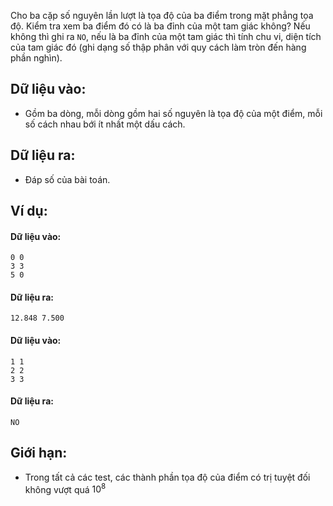 Cho ba cặp số nguyên lần lượt là tọa độ của ba điểm trong mặt phẳng tọa độ. Kiểm tra xem ba điểm đó có là ba đỉnh của một tam giác không? Nếu không thì ghi ra `NO`, nếu là ba đỉnh của một tam giác thì tính chu vi, diện tích của tam giác đó (ghi dạng số thập phân với quy cách làm tròn đến hàng phần nghìn).

## Dữ liệu vào:
- Gồm ba dòng, mỗi dòng gồm hai số nguyên là tọa độ của một điểm, mỗi số cách nhau bới ít nhất một dấu cách.

## Dữ liệu ra:
- Đáp số của bài toán.

## Ví dụ:
#### Dữ liệu vào:
```
0 0
3 3
5 0
```
#### Dữ liệu ra:
```
12.848 7.500
```

#### Dữ liệu vào:
```
1 1
2 2
3 3
```

#### Dữ liệu ra:
```
NO
```
## Giới hạn:
- Trong tất cả các test, các thành phần tọa độ của điểm có trị tuyệt đối không vượt quá $10^8$ 